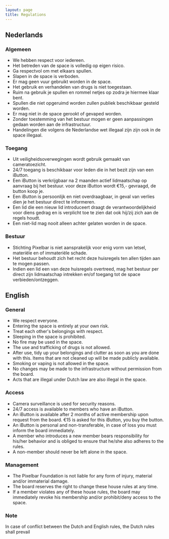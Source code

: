 ```yaml
---
layout: page
title: Regulations
---
```


## Nederlands

### Algemeen

- We hebben respect voor iedereen.
- Het betreden van de space is volledig op eigen risico.
- Ga respectvol om met elkaars spullen.
- Slapen in de space is verboden.
- Er mag geen vuur gebruikt worden in de space.
- Het gebruik en verhandelen van drugs is niet toegestaan.
- Ruim na gebruik je spullen en rommel netjes op zodra je hiermee klaar bent.
- Spullen die niet opgeruimd worden zullen publiek beschikbaar gesteld worden.
- Er mag niet in de space gerookt of gevaped worden.
- Zonder toestemming van het bestuur mogen er geen aanpassingen gedaan worden aan de infrastructuur.
- Handelingen die volgens de Nederlandse wet illegaal zijn zijn ook in de space illegaal.

### Toegang

- Uit veiligheidsoverwegingen wordt gebruik gemaakt van cameratoezicht.
- 24/7 toegang is beschikbaar voor leden die in het bezit zijn van een iButton.
- Een iButton is verkrijgbaar na 2 maanden actief lidmaatschap op aanvraag bij het bestuur. voor deze iButton wordt €15,- gevraagd, de button koop je.
- Een iButton is persoonlijk en niet overdraagbaar, in geval van verlies dien je het bestuur direct te informeren.
- Een lid die een nieuw lid introduceert draagt de verantwoordelijkheid voor diens gedrag en is verplicht toe te zien dat ook hij/zij zich aan de regels houdt.
- Een niet-lid mag nooit alleen achter gelaten worden in de space.

### Bestuur

- Stichting Pixelbar is niet aansprakelijk voor enig vorm van letsel, materiële en of immateriële schade.
- Het bestuur behoudt zich het recht deze huisregels ten allen tijden aan te mogen passen.
- Indien een lid een van deze huisregels overtreed, mag het bestuur per direct zijn lidmaatschap intrekken en/of toegang tot de space verbieden/ontzeggen.

## English

### General

- We respect everyone.
- Entering the space is entirely at your own risk.
- Treat each other's belongings with respect.
- Sleeping in the space is prohibited.
- No fire may be used in the space.
- The use and trafficking of drugs is not allowed.
- After use, tidy up your belongings and clutter as soon as you are done with this. Items that are not cleaned up will be made publicly available.
- Smoking or vaping is not allowed in the space.
- No changes may be made to the infrastructure without permission from the board.
- Acts that are illegal under Dutch law are also illegal in the space.

### Access

- Camera surveillance is used for security reasons.
- 24/7 access is available to members who have an iButton.
- An iButton is available after 2 months of active membership upon request from the board. €15 is asked for this iButton, you buy the button.
- An iButton is personal and non-transferable, in case of loss you must inform the board immediately.
- A member who introduces a new member bears responsibility for his/her behavior and is obliged to ensure that he/she also adheres to the rules.
- A non-member should never be left alone in the space.

### Management

- The Pixelbar Foundation is not liable for any form of injury, material and/or immaterial damage.
- The board reserves the right to change these house rules at any time.
- If a member violates any of these house rules, the board may immediately revoke his membership and/or prohibit/deny access to the space.

### Note

In case of conflict between the Dutch and English rules, the Dutch rules shall prevail
